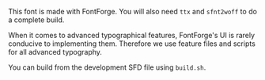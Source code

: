 This font is made with FontForge. You will also need `ttx` and `sfnt2woff` to do a complete build.

When it comes to advanced typographical features, FontForge's UI is rarely conducive to implementing them. Therefore we use feature files and scripts for all advanced typography.

You can build from the development SFD file using `build.sh`. 
